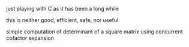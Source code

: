 just playing with C as it has been a long while

this is neither good, efficient, safe, nor useful

simple computation of determinant of a square matrix using concurrent cofactor expansion
